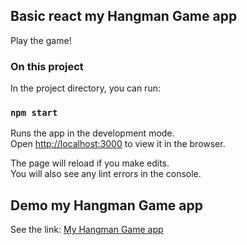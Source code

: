 ## Basic react my Hangman Game app

Play the game!

### On this project

In the project directory, you can run:

### `npm start`

Runs the app in the development mode.<br />
Open [http://localhost:3000](http://localhost:3000) to view it in the browser.

The page will reload if you make edits.<br />
You will also see any lint errors in the console.

## Demo my Hangman Game app

See the link: <a href="https://my-hangman-game-app.netlify.app/" target="_blank">My Hangman Game app</a>
